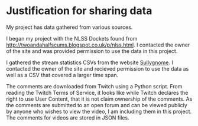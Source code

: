 # Justification for sharing data
My project has data gathered from various sources. 

I began my project with the NLSS Dockets found from http://twoandahalfscums.blogspot.co.uk/p/nlss.html. I contacted the owner of the site and was provided permission to use the data in this project. 

I gathered the stream statistics CSVs from the website [Sullygnome](https://sullygnome.com). I contacted the owner of the site and recieved permission to use the data as well as a CSV that covered a larger time span.

The comments are downloaded from Twitch using a Python script. From reading the Twitch Terms of Service, it looks like while Twitch declares the right to use User Content, that it is not claim ownership of the comments. As the comments are submitted to an open forum and can be viewed publicly by anyone who wishes to view the video, I am including them in this project. The comments for videos are stored in JSON files.